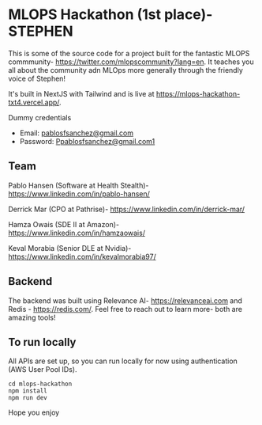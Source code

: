 # MLOPS Hackathon (1st place)- STEPHEN

This is some of the source code for a project built for the fantastic MLOPS commmunity- https://twitter.com/mlopscommunity?lang=en. It teaches you all about the community adn MLOps more generally through the friendly voice of Stephen!

It's built in NextJS with Tailwind and is live at https://mlops-hackathon-txt4.vercel.app/.

Dummy credentials
- Email: pablosfsanchez@gmail.com
- Password: Ppablosfsanchez@gmail.com1

## Team

Pablo Hansen (Software at Health Stealth)- https://www.linkedin.com/in/pablo-hansen/

Derrick Mar (CPO at Pathrise)- https://www.linkedin.com/in/derrick-mar/

Hamza Owais (SDE II at Amazon)- https://www.linkedin.com/in/hamzaowais/

Keval Morabia (Senior DLE at Nvidia)- https://www.linkedin.com/in/kevalmorabia97/

## Backend

The backend was built using Relevance AI- https://relevanceai.com and Redis - https://redis.com/. Feel free to reach out to learn more- both are amazing tools!

## To run locally

All APIs are set up, so you can run locally for now using authentication (AWS User Pool IDs).

```
cd mlops-hackathon
npm install
npm run dev
```

Hope you enjoy
